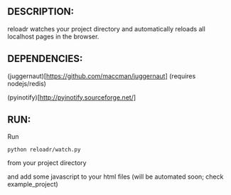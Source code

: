 DESCRIPTION:
------------

reloadr watches your project directory and automatically reloads
all localhost pages in the browser.

DEPENDENCIES:
-------------

(juggernaut)[https://github.com/maccman/juggernaut] (requires nodejs/redis)

(pyinotify)[http://pyinotify.sourceforge.net/]

RUN:
----

Run

    python reloadr/watch.py

from your project directory

and add some javascript to your html files (will be automated soon; check example_project)
